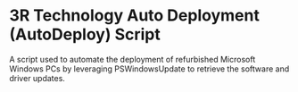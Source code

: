 <!-- Project Name and Description-->
# 3R Technology Auto Deployment (AutoDeploy) Script
<!-- Brief Description -->
A script used to automate the deployment of refurbished Microsoft Windows PCs by leveraging PSWindowsUpdate to retrieve the software and driver updates.
